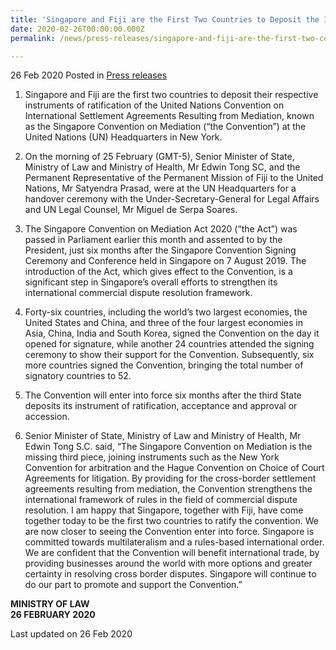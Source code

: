 ```yaml
---
title: 'Singapore and Fiji are the First Two Countries to Deposit the Instrument of Ratification of the Singapore Convention on Mediation'
date: 2020-02-26T00:00:00.000Z
permalink: /news/press-releases/singapore-and-fiji-are-the-first-two-countries-to-deposit-the-instrument-of-ratification-of-the-singapore-convention-on-mediation/

---
```



26 Feb 2020 Posted in [Press releases](/news/press-releases)

1.	Singapore and Fiji are the first two countries to deposit their respective instruments of ratification of the United Nations Convention on International Settlement Agreements Resulting from Mediation, known as the Singapore Convention on Mediation (“the Convention”) at the United Nations (UN) Headquarters in New York. 

2.	On the morning of 25 February (GMT-5), Senior Minister of State, Ministry of Law and Ministry of Health, Mr Edwin Tong SC, and the Permanent Representative of the Permanent Mission of Fiji to the United Nations, Mr Satyendra Prasad, were at the UN Headquarters for a handover ceremony with the Under-Secretary-General for Legal Affairs and UN Legal Counsel, Mr Miguel de Serpa Soares.

3.	The Singapore Convention on Mediation Act 2020 (“the Act”) was passed in Parliament earlier this month and assented to by the President, just six months after the Singapore Convention Signing Ceremony and Conference held in Singapore on 7 August 2019. The introduction of the Act, which gives effect to the Convention, is a significant step in Singapore’s overall efforts to strengthen its international commercial dispute resolution framework. 

4.	Forty-six countries, including the world’s two largest economies, the United States and China, and three of the four largest economies in Asia, China, India and South Korea, signed the Convention on the day it opened for signature, while another 24 countries attended the signing ceremony to show their support for the Convention. Subsequently, six more countries signed the Convention, bringing the total number of signatory countries to 52. 

5.	The Convention will enter into force six months after the third State deposits its instrument of ratification, acceptance and approval or accession.

6.	Senior Minister of State, Ministry of Law and Ministry of Health, Mr Edwin Tong S.C. said, “The Singapore Convention on Mediation is the missing third piece, joining instruments such as the New York Convention for arbitration and the Hague Convention on Choice of Court Agreements for litigation. By providing for the cross-border settlement agreements resulting from mediation, the Convention strengthens the international framework of rules in the field of commercial dispute resolution. I am happy that Singapore, together with Fiji, have come together today to be the first two countries to ratify the convention. We are now closer to seeing the Convention enter into force. Singapore is committed towards multilateralism and a rules-based international order. We are confident that the Convention will benefit international trade, by providing businesses around the world with more options and greater certainty in resolving cross border disputes. Singapore will continue to do our part to promote and support the Convention.”

<b>MINISTRY OF LAW</b>
<br>
<b>26 FEBRUARY 2020</b>

<p class="right-side-updated">Last updated on 26 Feb 2020</p>
